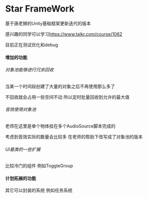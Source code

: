 # Star FrameWork

基于唐老狮的Unity基础框架更新迭代的版本

感兴趣的同学可以学习<https://www.taikr.com/course/1062>

目前正在测试优化和debug



#### 增加的功能

###### 对象池能够进行冗余回收 

当某一个时间段创建了大量的对象之后不再使用那么多了

不回收就会占用一些空间不动 所以定时批量回收到允许的最大值

###### 音效使用对象池

老师在这里是单个物体挂在多个AudioSource脚本完成的

考虑到音效实际的数量会比较多 在老师的帮助下改写成了对象池的版本

###### UI基类的一些扩展

比较冷门的组件 例如ToggleGroup



#### 计划拓展的功能

其它可以封装的系统 例如任务系统
